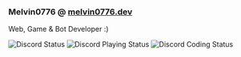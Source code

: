 ### Melvin0776 @ [melvin0776.dev](https://melvin0776.dev)
Web, Game & Bot Developer :)

![Discord Status](https://dev.discordprofiles.me/badge/status/884775862250123305)
![Discord Playing Status](https://dev.discordprofiles.me/badge/playing/884775862250123305)
![Discord Coding Status](https://dev.discordprofiles.me/badge/vscode/884775862250123305)
